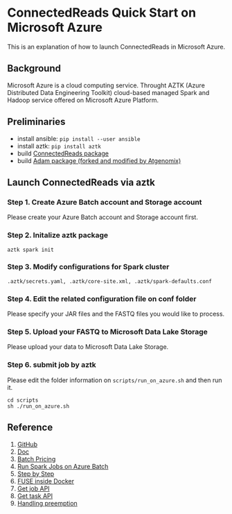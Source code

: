 # ConnectedReads Quick Start on Microsoft Azure

This is an explanation of how to launch ConnectedReads in Microsoft Azure.

## Background

Microsoft Azure is a cloud computing service. Throught AZTK (Azure Distributed Data 
Engineering Toolkit) cloud-based managed Spark and Hadoop service offered on Microsoft 
Azure Platform.

## Preliminaries

*   install ansible: `pip install --user ansible`
*   install aztk: `pip install aztk`
*   build [ConnectedReads package](docs/installation.md)
*   build [Adam package (forked and modified by Atgenomix)](https://github.com/AnomeGAP/adam)

## Launch ConnectedReads via aztk

### Step 1. Create Azure Batch account and Storage account

Please create your Azure Batch account and Storage account first. 

### Step 2. Initalize aztk package
```
aztk spark init
```
### Step 3. Modify configurations for Spark cluster
```
.aztk/secrets.yaml, .aztk/core-site.xml, .aztk/spark-defaults.conf
```
### Step 4. Edit the related configuration file on conf folder

Please specify your JAR files and the FASTQ files you would like to process.

### Step 5. Upload your FASTQ to Microsoft Data Lake Storage

Please upload your data to Microsoft Data Lake Storage.

### Step 6. submit job by aztk

Please edit the folder information on `scripts/run_on_azure.sh` and then run it.

```
cd scripts
sh ./run_on_azure.sh
```

## Reference

1. [GitHub](https://github.com/Azure/aztk)
2. [Doc](https://aztk.readthedocs.io/en/latest/index.html)
3. [Batch Pricing](https://docs.microsoft.com/en-us/azure/batch/batch-low-pri-vms)
4. [Run Spark Jobs on Azure Batch](https://medium.com/datamindedbe/run-spark-jobs-on-azure-batch-using-azure-container-registry-and-blob-storage-10a60bd78f90)
5. [Step by Step](https://datainsights.cloud/2018/06/16/how-to-create-a-low-cost-spark-cluster-on-azure/)
6. [FUSE inside Docker](https://stackoverflow.com/questions/48402218/fuse-inside-docker)
7. [Get job API](https://docs.microsoft.com/en-us/rest/api/batchservice/job/get)
8. [Get task API](https://docs.microsoft.com/en-us/rest/api/batchservice/task/get)
9. [Handling preemption](https://docs.microsoft.com/zh-tw/azure/batch/batch-low-pri-vms#handling-preemption)
